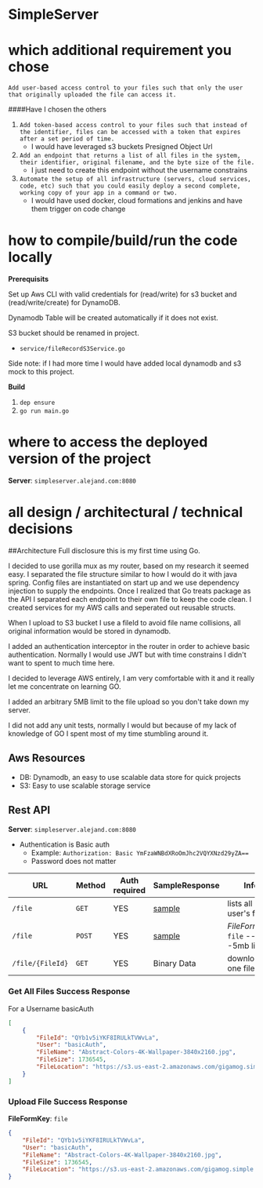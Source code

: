 # SimpleServer

# which additional requirement you chose
`Add user-based access control to your files such that only the user that originally
uploaded the file can access it.`

####Have I chosen the others
1. `Add token-based access control to your files such that instead of the identifier,
   files can be accessed with a token that expires after a set period of time.`
   - I would have leveraged s3 buckets Presigned Object Url
2. `Add an endpoint that returns a list of all files in the system, their identifier, original
    filename, and the byte size of the file.`
    - I just need to create this endpoint without the username constrains
3. `Automate the setup of all infrastructure (servers, cloud services, code, etc) such
    that you could easily deploy a second complete, working copy of your app in a
    command or two.`
    - I would have used docker, cloud formations and jenkins and have them trigger on code change

# how to compile/build/run the code locally
**Prerequisits**

Set up Aws CLI with valid credentials for (read/write) for s3 bucket and (read/write/create) for DynamoDB.

Dynamodb Table will be created automatically if it does not exist.

S3 bucket should be renamed in project. 
- `service/fileRecordS3Service.go`

Side note: if I had more time I would have added local dynamodb and s3 mock to this project.

**Build**

 1. `dep ensure`
 2. `go run main.go`

# where to access the deployed version of the project

**Server**:  `simpleserver.alejand.com:8080`

# all design / architectural / technical decisions

##Architecture
Full disclosure this is my first time using Go. 

I decided to use gorilla mux as my router, based on my research it seemed easy. 
I separated the file structure similar to how I would do it with java spring. 
Config files are instantiated on start up and we use dependency injection to supply the endpoints.
Once I realized that Go treats package as the API I separated each endpoint to their own file to keep the code clean. 
I created services for my AWS calls and seperated out reusable structs.

When I upload to S3 bucket I use a fileId to avoid file name collisions, all original information would be stored in dynamodb.

I added an authentication interceptor in the router in order to achieve basic authentication. Normally I would use JWT but with time constrains I didn't want to spent to much time here.

I decided to leverage AWS entirely, I am very comfortable with it and it really let me concentrate on learning GO.

I added an arbitrary 5MB limit to the file upload so you don't take down my server.

I did not add any unit tests, normally I would but because of my lack of knowledge of GO I spent most of my time stumbling around it.

## Aws Resources
- DB: Dynamodb, an easy to use scalable data store for quick projects
- S3: Easy to use scalable storage service

## Rest API
**Server**:  `simpleserver.alejand.com:8080`

- Authentication is Basic auth 
    - Example: `Authorization: Basic YmFzaWNBdXRoOmJhc2VQYXNzd29yZA==`
    - Password does not matter
    

| **URL** | **Method** | **Auth required** | **SampleResponse** | **Info** |
| --- | --- | --- | --- | --- |
| `/file` | `GET` | YES | [sample](#get-all-files-success-response) | lists all user's files |
| `/file` | `POST` | YES | [sample](#upload-file) |  *FileFormKey*: `file` ---5mb limit |
| `/file/{FileId}` | `GET` | YES | Binary Data | downloads one file |

### Get All Files Success Response

For a Username basicAuth

```json
[
    {
        "FileId": "QYb1v5iYKF8IRULkTVWvLa",
        "User": "basicAuth",
        "FileName": "Abstract-Colors-4K-Wallpaper-3840x2160.jpg",
        "FileSize": 1736545,
        "FileLocation": "https://s3.us-east-2.amazonaws.com/gigamog.simple.server.2018/QYb1v5iYKF8IRULkTVWvLa"
    }
]
```

### Upload File Success Response

**FileFormKey**: `file`

```json
{
    "FileId": "QYb1v5iYKF8IRULkTVWvLa",
    "User": "basicAuth",
    "FileName": "Abstract-Colors-4K-Wallpaper-3840x2160.jpg",
    "FileSize": 1736545,
    "FileLocation": "https://s3.us-east-2.amazonaws.com/gigamog.simple.server.2018/QYb1v5iYKF8IRULkTVWvLa"
}
```

